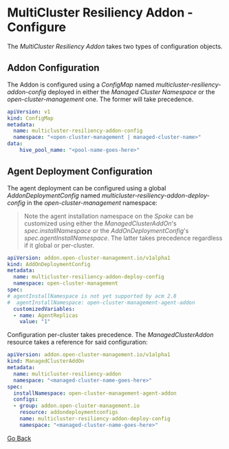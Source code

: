 # MultiCluster Resiliency Addon - Configure

The _MultiCluster Resiliency Addon_ takes two types of configuration objects.

## Addon Configuration

The Addon is configured using a _ConfigMap_ named _multicluster-resiliency-addon-config_ deployed in either the
_Managed Cluster Namespace_ or the _open-cluster-management_ one. The former will take precedence.

```yaml
apiVersion: v1
kind: ConfigMap
metadata:
  name: multicluster-resiliency-addon-config
  namespace: "<open-cluster-management | managed-cluster-name>"
data:
    hive_pool_name: "<pool-name-goes-here>"
```

## Agent Deployment Configuration

The agent deployment can be configured using a global _AddonDeploymentConfig_ named
_multicluster-resiliency-addon-deploy-config_ in the _open-cluster-management_ namespace:

> Note the agent installation namespace on the _Spoke_ can be customized using either the _ManagedClusterAddOn_'s _spec.installNamespace_
> or the _AddOnDeploymentConfig_'s _spec.agentInstallNamespace_. The latter takes precedence regardless if it global or per-cluster.

```yaml
apiVersion: addon.open-cluster-management.io/v1alpha1
kind: AddOnDeploymentConfig
metadata:
  name: multicluster-resiliency-addon-deploy-config
  namespace: open-cluster-management
spec:
# agentInstallNamespace is not yet supported by acm 2.8
#  agentInstallNamespace: open-cluster-management-agent-addon
  customizedVariables:
  - name: AgentReplicas
    value: "1"
```

Configuration per-cluster takes precedence. The _ManagedClusterAddon_ resource takes a reference for said configuration:

```yaml
apiVersion: addon.open-cluster-management.io/v1alpha1
kind: ManagedClusterAddOn
metadata:
  name: multicluster-resiliency-addon
  namespace: "<managed-cluster-name-goes-here>"
spec:
  installNamespace: open-cluster-management-agent-addon
  configs:
  - group: addon.open-cluster-management.io
    resource: addondeploymentconfigs
    name: multicluster-resiliency-addon-deploy-config
    namespace: "<managed-cluster-name-goes-here>"
```

[Go Back](../README.md#documentation)

